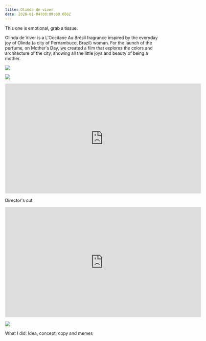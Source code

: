 ```yaml
---
title: Olinda de viver
date: 2020-01-04T00:00:00.000Z
---
```

<div class="post-container">
  <div class="text-idea">
This one is emotional, grab a tissue.

Olinda de Viver is a L'Occitane Au Brésil fragrance inspired by the everyday joy of Olinda (a city of Pernambuco, Brazil) woman. For the launch of the perfume, on Mother's Day, we created a film that explores the colors and architecture of the city, showing all the little joys and beauty of being a mother.

  </div>

  <div class="img-idea">

![](https://ucarecdn.com/7a9d390c-026e-4e6d-875b-f1e701ea1ae3/)

![](https://ucarecdn.com/4cd4b5c1-212c-464b-a9ba-a16897378348/-/crop/1560x2202/60,0/-/preview/)

</div>
</div>

<iframe src="https://player.vimeo.com/video/267871573?title=0&byline=0&portrait=0" width="640" height="360" frameborder="0" allow="autoplay; fullscreen" allowfullscreen></iframe>

Director's  cut

<iframe src="https://player.vimeo.com/video/283813789?title=0&byline=0&portrait=0" width="640" height="360" frameborder="0" allow="autoplay; fullscreen" allowfullscreen></iframe>

![](https://ucarecdn.com/fdd507ca-e3ec-4557-a2e6-79fc05ee36e8/)

What I did: Idea, concept, copy and memes